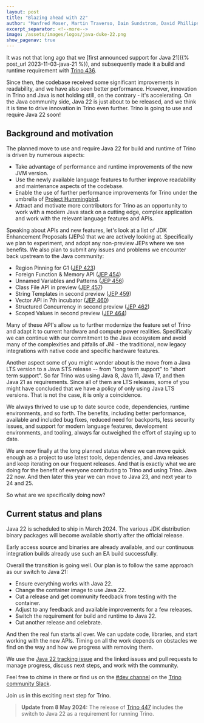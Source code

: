 ```yaml
---
layout: post
title: "Blazing ahead with 22"
author: "Manfred Moser, Martin Traverso, Dain Sundstrom, David Phillips"
excerpt_separator: <!--more-->
image: /assets/images/logos/java-duke-22.png
show_pagenav: true
---
```


It was not that long ago that we [first announced support for Java 21]({%
post_url 2023-11-03-java-21 %}), and subsequently made it a build and runtime
requirement with [Trino 436]({{site.url}}docs/current/release/release-436.html).

Since then, the codebase received some significant improvements in readability,
and we have also seen better performance. However, innovation in Trino and Java
is not holding still, on the contrary - it's accelerating. On the Java
community side, Java 22 is just about to be released, and we think it is time
to drive innovation in Trino even further. Trino is going to use and require
Java 22 soon!

<!--more-->

## Background and motivation

The planned move to use and require Java 22 for build and runtime of Trino is
driven by numerous aspects:

* Take advantage of performance and runtime improvements of the new JVM version.
* Use the newly available language features to further improve readability and
  maintenance aspects of the codebase.
* Enable the use of further performance improvements for Trino under the umbrella
  of [Project Hummingbird](https://github.com/trinodb/trino/issues/14237).
* Attract and motivate more contributors for Trino as an opportunity to work
  with a modern Java stack on a cutting edge, complex application and work with
  the relevant language features and APIs.

Speaking about APIs and new features, let's look at a list of JDK Enhancement
Proposals (JEPs) that we are actively looking at. Specifically we plan to
experiment, and adopt any non-preview JEPs where we see benefits. We also plan
to submit any issues and problems we encounter back upstream to the Java
community:

* Region Pinning for G1 ([JEP 423](https://openjdk.org/jeps/423))
* Foreign Function & Memory API ([JEP 454](https://openjdk.org/jeps/454))
* Unnamed Variables and Patterns ([JEP 456](https://openjdk.org/jeps/456))
* Class File API in preview ([JEP 457](https://openjdk.org/jeps/457))
* String Templates in second preview ([JEP 459](https://openjdk.org/jeps/459))
* Vector API in 7th incubator ([JEP 460](https://openjdk.org/jeps/460))
* Structured Concurrency in second preview  ([JEP 462](https://openjdk.org/jeps/462))
* Scoped Values in second preview  ([JEP 464](https://openjdk.org/jeps/464))

Many of these API's allow us to further modernize the feature set of Trino and
adapt it to current hardware and compute power realities. Specifically we can
continue with our commitment to the Java ecosystem and avoid many of the
complexities and pitfalls of JNI - the traditional, now legacy integrations with
native code and specific hardware features.

Another aspect some of you might wonder about is the move from a Java LTS
version to a Java STS release -- from "long term support" to "short term
support". So far Trino was using Java 8, Java 11, Java 17, and then Java 21 as
requirements. Since all of them are LTS releases, some of you might have
concluded that we have a policy of only using Java LTS versions. That is not the
case, it is only a coincidence.

We always thrived to use up to date source code, dependencies, runtime
environments, and so forth. The benefits, including better performance,
available and included bug fixes, reduced need for backports, less security
issues, and support for modern language features, development environments, and
tooling, always far outweighed the effort of staying up to date.

We are now finally at the long planned status where we can move quick enough as
a project to use latest tools, dependencies, and Java releases and keep
iterating on our frequent releases. And that is exactly what we are doing for
the benefit of everyone contributing to Trino and using Trino. Java 22 now. And
then later this year we can move to Java 23, and next year to 24 and 25.

So what are we specifically doing now?

## Current status and plans

Java 22 is scheduled to ship in March 2024. The various JDK distribution
binary packages will become available shortly after the official release.

Early access source and binaries are already available, and our continuous
integration builds already use such an EA build successfully.

Overall the transition is going well. Our plan is to follow the same approach as
our switch to Java 21:

* Ensure everything works with Java 22.
* Change the container image to use Java 22.
* Cut a release and get community feedback from testing with the container.
* Adjust to any feedback and available improvements for a few releases.
* Switch the requirement for build and runtime to Java 22.
* Cut another release and celebrate.

And then the real fun starts all over. We can update code, libraries, and start
working with the new APIs. Timing on all the work depends on obstacles we find
on the way and how we progress with removing them.

We use the [Java 22 tracking
issue](https://github.com/trinodb/trino/issues/20980) and the linked issues and
pull requests to manage progress, discuss next steps, and work with the
community.

Feel free to chime in there or find us on the [#dev
channel](https://trinodb.slack.com/archives/CP1MUNEUX) on the [Trino community
Slack]({{site.url}}/slack.html).

Join us in this exciting next step for Trino.

> **Update from 8 May 2024:**
> The release of [Trino 447]({{site.url}}docs/current/release/release-447.html)
> includes the switch to Java 22 as a requirement for running Trino.
